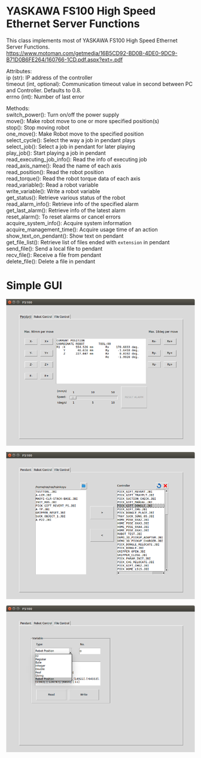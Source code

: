 # YASKAWA FS100 High Speed Ethernet Server Functions
  This class implements most of YASKAWA FS100 High Speed Ethernet Server Functions.  
  https://www.motoman.com/getmedia/16B5CD92-BD0B-4DE0-9DC9-B71D0B6FE264/160766-1CD.pdf.aspx?ext=.pdf

  Attributes:  
      ip (str): IP address of the controller  
      timeout (int, optional): Communication timeout value in second between PC and Controller. Defaults to 0.8.  
      errno (int): Number of last error  

  Methods:  
      switch_power(): Turn on/off the power supply  
      move(): Make robot move to one or more specified position(s)  
      stop(): Stop moving robot  
      one_move(): Make Robot move to the specified position  
      select_cycle(): Select the way a job in pendant plays  
      select_job(): Select a job in pendant for later playing  
      play_job(): Start playing a job in pendant  
      read_executing_job_info(): Read the info of executing job  
      read_axis_name(): Read the name of each axis  
      read_position(): Read the robot position  
      read_torque(): Read the robot torque data of each axis  
      read_variable(): Read a robot variable  
      write_variable(): Write a robot variable  
      get_status(): Retrieve various status of the robot  
      read_alarm_info(): Retrieve info of the specified alarm  
      get_last_alarm(): Retrieve info of the latest alarm  
      reset_alarm(): To reset alarms or cancel errors  
      acquire_system_info(): Acquire system information  
      acquire_management_time(): Acquire usage time of an action  
      show_text_on_pendant(): Show text on pendant  
      get_file_list(): Retrieve list of files ended with `extension` in pendant  
      send_file(): Send a local file to pendant  
      recv_file(): Receive a file from pendant  
      delete_file(): Delete a file in pendant  

# Simple GUI
![Alt text](doc/screenshot1.png?raw=true "Title")

![Alt text](doc/screenshot2.png?raw=true "Title")

![Alt text](doc/screenshot3.png?raw=true "Title")
